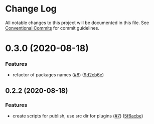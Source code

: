 # Change Log

All notable changes to this project will be documented in this file.
See [Conventional Commits](https://conventionalcommits.org) for commit guidelines.

# 0.3.0 (2020-08-18)


### Features

* refactor of packages names ([#8](https://github.com/VirtusLab/strapi-molecules/issues/8)) ([9d2cb6e](https://github.com/VirtusLab/strapi-molecules/commit/9d2cb6ee87bc7e57a9ad41f90e7ac20207df9028))



## 0.2.2 (2020-08-18)


### Features

* create scripts for publish, use src dir for plugins ([#7](https://github.com/VirtusLab/strapi-molecules/issues/7)) ([5f6acbe](https://github.com/VirtusLab/strapi-molecules/commit/5f6acbecb7d51d0ef7f63278b47cd2e136706c52))
